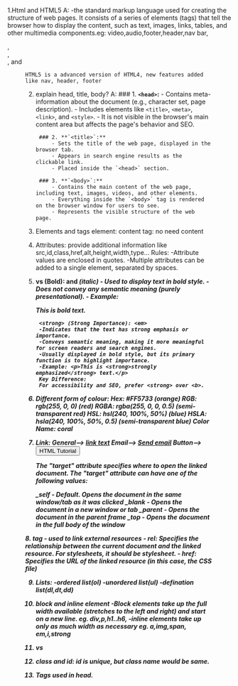 1.Html and HTML5
A: -the standard markup language used for creating the structure of web pages. It consists of a series of elements      (tags) that tell the browser how to display the content, such as text, images, links, tables, and other multimedia components.eg: video,audio,footer,header,nav bar,<article>, <nav>, <aside>, and <figure>

    HTML5 is a advanced version of HTML4, new features added like nav, header, footer

2. explain head, title, body?
A:      ### 1. **`<head>`:**
            - Contains meta-information about the document (e.g., character set, page description).
            - Includes elements like `<title>`, `<meta>`, `<link>`, and `<style>`.
            - It is not visible in the browser's main content area but affects the page's behavior and SEO.

        ### 2. **`<title>`:**
            - Sets the title of the web page, displayed in the browser tab.
            - Appears in search engine results as the clickable link.
            - Placed inside the `<head>` section.

        ### 3. **`<body>`:**
            - Contains the main content of the web page, including text, images, videos, and other elements.
            - Everything inside the `<body>` tag is rendered on the browser window for users to see.
            - Represents the visible structure of the web page.

3. Elements and tags
    element: <tag>content</tag>
    tag: no need content

4. Attributes: provide additional information like src,id,class,href,alt,height,width,type...
    Rules:
    -Attribute values are enclosed in quotes.
    -Multiple attributes can be added to a single element, separated by spaces.

5. <b> vs <strong>
        <b> (Bold): and <i>(italic)
        - Used to display text in bold style.
        - Does not convey any semantic meaning (purely presentational).
        - Example: <p>This is <b>bold</b> text.</p>
        
        <strong> (Strong Importance): <em>
        -Indicates that the text has strong emphasis or importance.
        -Conveys semantic meaning, making it more meaningful for screen readers and search engines.
        -Usually displayed in bold style, but its primary function is to highlight importance.
        -Example: <p>This is <strong>strongly emphasized</strong> text.</p>
        Key Difference:
        For accessibility and SEO, prefer <strong> over <b>.

6. Different form of colour:
        Hex: #FF5733 (orange)
        RGB: rgb(255, 0, 0) (red)
        RGBA: rgba(255, 0, 0, 0.5) (semi-transparent red)
        HSL: hsl(240, 100%, 50%) (blue)
        HSLA: hsla(240, 100%, 50%, 0.5) (semi-transparent blue)
        Color Name: coral

7. Link:
    General--> <a href="url">link text</a>
    Email--> <a href="mailto:someone@example.com">Send email</a>
    Button--> <button onclick="document.location='https://eloquentjavascript.net/00_intro.html'" target="">HTML Tutorial</button>

    The "target" attribute specifies where to open the linked document.
    The "target" attribute can have one of the following values:

    _self - Default. Opens the document in the same window/tab as it was clicked
    _blank - Opens the document in a new window or tab
    _parent - Opens the document in the parent frame
    _top - Opens the document in the full body of the window
            
8.<link> tag
        - used to link external resources
        - rel: Specifies the relationship between the current document and the linked resource. For stylesheets, it should be stylesheet.
        - href: Specifies the URL of the linked resource (in this case, the CSS file)

9. Lists:
    -ordered list(ol)
    -unordered list(ul)
    -defination list(dl,dt,dd)

10. block and inline element
     -Block elements take up the full width available (stretches to the left and right) and start on a new line.
      eg. div,p,h1..h6,
    -inline elements take up only as much width as necessary 
     eg. a,img,span, em,i,strong

11. <div> vs <span>

12. class and id: id is unique, but class name would be same.

13. Tags used in head.
    <title>,<meta>,<link>,<style>,<script>

14. HTML Layout:
    header, navigation, main content, sidebar, and footer.

15. semantic and non-semantic
        - Semantic: elements which have meaning and Better for search engine optimization eg. nav,header, footer, article, img
        - Non-Semantic: don't have meaning. eg. span,div,b,i

16. HTML Entity:displaying reserved characters, special symbols, and characters from different languages
    eg. &amp;,&copy; , &lt;, 

17. Void /self closing tags: <br>,<hr>,<img/>,<link>,<input>,<area>

18. CSS apply : 3 ways-->inline (like attribute eg. style=""),internal(<style> tag),external(<link rel="" href="">)

19. JS inject: 3 ways--> inline, internal(script tag), external(src),in body.

20. lang attribute: use for language purpose, date format, screen reader,right to left,font size vary according to lang, alert prompt based on lang.

21. Validation tool: W3C Validator

22. Importance of UTF-8(Unicode Transformation Format - 8-bit) in HTML
        Global Language Support: UTF-8 can represent characters from virtually every language and script, enabling seamless multilingual content.

        Compatibility: It is widely supported by modern browsers and programming languages, ensuring consistent text rendering across platforms.

        SEO Benefits: Using UTF-8 helps search engines properly index all characters, enhancing visibility in search results.

        Accessibility: It improves text interpretation for screen readers and assistive technologies, making content more accessible.

        HTML Declaration: Specifying UTF-8 in the <meta charset="UTF-8"> tag prevents character corruption and ensures correct display.

        Ease of Use: UTF-8 eliminates the need for multiple encodings, simplifying development and maintenance.

23. Graphics:
    1. SVG:SVG graphics are scalable, and do not lose any quality if they are zoomed or resized:
        Reason for use: SVG is a powerful tool for creating graphics on the web, offering scalability, small file sizes, interactivity, and high-quality rendering. Its versatility and ease of use make it a popular choice for modern web design and development.
     eg. <svg width="100" height="100">
             <circle cx="50" cy="50" r="40" stroke="green" stroke-width="4" fill="yellow" />
             <rect x="10" y="10" width="200" height="100" stroke="red" stroke-width="6" fill="blue" />
        </svg>

    2. Canvas: HTML Canvas is a powerful tool for creating dynamic and interactive graphics on the web. Its flexibility and performance make it a popular choice for games, animations, and data visualizations.
        eg.  <canvas id="myCanvas" width="400" height="200" style="border:1px solid #000000;"></canvas>
        getContext(): Retrieves the drawing context for the canvas, such as 2d or webgl.
        fillRect(x, y, width, height): Draws a filled rectangle.
        strokeRect(x, y, width, height): Draws a rectangle outline.
        arc(x, y, radius, startAngle, endAngle, anticlockwise): Draws a circle or arc.
        drawImage(): Draws an image onto the canvas.

24. using a existing css file into another file using @import
    eg. @import url("header.css");

25. 